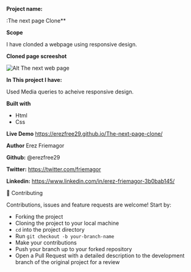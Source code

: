
**Project name:**

:The next page Clone**

**Scope**
 
I have clonded a webpage using responsive design.

**Cloned page screeshot** 

![Alt The next web page](https://www.awesomescreenshot.com/image/5615862/16c425a0148cffac00d224addce89cfb  "Original screenshot")

**In This project I have:**

Used Media queries to acheive responsive design.

**Built with**
 -   Html
 -    Css

**Live Demo** 
https://erezfree29.github.io/The-next-page-clone/

**Author** 
Erez Friemagor

**Github:** 
@erezfree29

**Twitter:** 
https://twitter.com/friemagor

**Linkedin:** 
https://www.linkedin.com/in/erez-friemagor-3b0bab145/

  
🤝 Contributing

Contributions, issues and feature requests are welcome! Start by:
-   Forking the project
-   Cloning the project to your local machine
-   `cd`  into the project directory
-   Run  `git checkout -b your-branch-name`
-   Make your contributions
-   Push your branch up to your forked repository
-   Open a Pull Request with a detailed description to the development branch of the original project for a review
